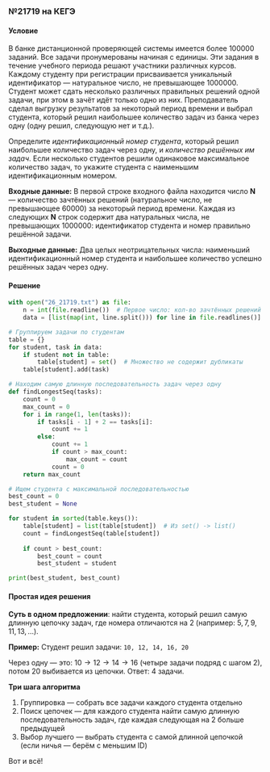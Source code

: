 ### №21719 на КЕГЭ

#### Условие

В банке дистанционной проверяющей системы имеется более $100 000$ заданий. Все задачи пронумерованы начиная с единицы. Эти задания в течение учебного периода решают участники различных курсов. Каждому студенту при регистрации присваивается уникальный идентификатор — натуральное число, не превышающее $1 000 000$. Студент может сдать несколько различных правильных решений одной задачи, при этом в зачёт идёт только одно из них. Преподаватель сделал выгрузку результатов за некоторый период времени и выбрал студента, который решил наибольшее количество задач из банка через одну (одну решил, следующую нет и т.д.).

Определите *идентификационный номер студента*, который решил наибольшее количество задач через одну, и *количество решённых им задач*. Если несколько студентов решили одинаковое максимальное количество задач, то укажите студента с наименьшим идентификационным номером.

**Входные данные:**
В первой строке входного файла находится число **N** — количество зачтённых решений (натуральное число, не превышающее $60 000$) за некоторый период времени. Каждая из следующих **N** строк содержит два натуральных числа, не превышающих $1 000 000$: идентификатор студента и номер правильно решённой задачи.

**Выходные данные:**
Два целых неотрицательных числа: наименьший идентификационный номер студента и наибольшее количество успешно решённых задач через одну.

#### Решение
```python
with open("26_21719.txt") as file:
    n = int(file.readline())  # Первое число: кол-во зачтённых решений
    data = [list(map(int, line.split())) for line in file.readlines()]

# Группируем задачи по студентам
table = {}
for student, task in data:
    if student not in table:
        table[student] = set()  # Множество не содержит дубликаты
    table[student].add(task)

# Находим самую длинную последовательность задач через одну
def findLongestSeq(tasks):
    count = 0
    max_count = 0
    for i in range(1, len(tasks)):
        if tasks[i - 1] + 2 == tasks[i]:
            count += 1
        else:
            count += 1 
            if count > max_count:
                max_count = count
            count = 0
    return max_count

# Ищем студента с максимальной последовательностью
best_count = 0
best_student = None

for student in sorted(table.keys()):
    table[student] = list(table[student])  # Из set() -> list()
    count = findLongestSeq(table[student])
    
    if count > best_count:
        best_count = count
        best_student = student

print(best_student, best_count)
```


#### Простая идея решения

**Суть в одном предложении**: найти студента, который решил самую длинную цепочку задач, где номера отличаются на 2 (например: $5, 7, 9, 11, 13, \ldots$).

**Пример:** Студент решил задачи: `10, 12, 14, 16, 20`

Через одну — это: $10 \rightarrow 12 \rightarrow 14 \rightarrow 16$ (четыре задачи подряд с шагом $2$), потом $20$ выбивается из цепочки.
Ответ: $4$ задачи.

**Три шага алгоритма**

1. Группировка — собрать все задачи каждого студента отдельно
2. Поиск цепочек — для каждого студента найти самую длинную последовательность задач, где каждая следующая на $2$ больше предыдущей
3. Выбор лучшего — выбрать студента с самой длинной цепочкой (если ничья — берём с меньшим ID)

Вот и всё!